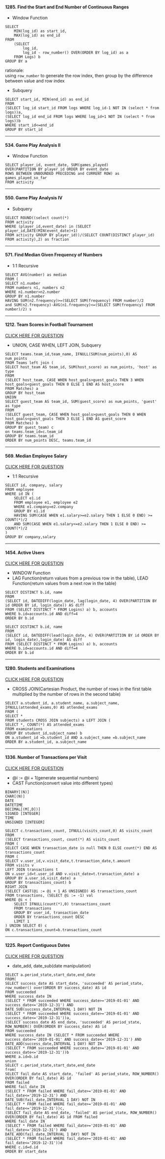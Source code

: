 
#### 1285. Find the Start and End Number of Continuous Ranges

* Window Function

```mysql
SELECT
    MIN(log_id) as start_id,
    MAX(log_id) as end_id
FROM
    (SELECT
        log_id, 
        log_id - row_number() OVER(ORDER BY log_id) as a
    FROM Logs) b
GROUP BY a
```
rationale:  
using `row_number` to generate the row index, then group by the difference between value and row index



* Subquery

```mysql
SELECT start_id, MIN(end_id) as end_id
FROM 
(SELECT log_id start_id FROM logs WHERE log_id-1 NOT IN (select * from logs))a,
(SELECT log_id end_id FROM logs WHERE log_id+1 NOT IN (select * from logs))b
WHERE start_id<=end_id
GROUP BY start_id
```

***

#### 534. Game Play Analysis II

* Window Function

```mysql
SELECT player_id, event_date, SUM(games_played) 
OVER(PARTITION BY player_id ORDER BY event_date 
ROWS BETWEEN UNBOUNDED PRECEDING and CURRENT ROW) as games_played_so_far 
FROM activity
```

***


####  550. Game Play Analysis IV

* Subquery

```mysql
SELECT ROUND((select count(*)
FROM activity
WHERE (player_id,event_date) in (SELECT player_id,DATE(MIN(event_date)+1) 
FROM activity GROUP BY player_id))/(SELECT COUNT(DISTINCT player_id) FROM activity),2) as fraction  
```
***

####  571. Find Median Given Frequency of Numbers

* 1:1 Recursive

```mysql
SELECT AVG(number) as median
FROM (
SELECT n1.number
FROM numbers n1, numbers n2
WHERE n1.number>n2.number
GROUP BY n1.number
HAVING SUM(n2.frequency)>=(SELECT SUM(frequency) FROM number)/2
and SUM(n2.frequency)-AVG(n1.frequency)<=(SELECT SUM(frequency) FROM number)/2) s
```
***

#### 1212. Team Scores in Football Tournament
[CLICK HERE FOR QUESTION](https://leetcode-cn.com/problems/team-scores-in-football-tournament/)

* UNION, CASE WHEN, LEFT JOIN, Subquery
```mysql
SELECT teams.team_id,team_name, IFNULL(SUM(num_points),0) AS num_points
FROM Teams left join (
SELECT host_team AS team_id, SUM(host_score) as num_points, 'host' as type    
FROM 
(SELECT host_team, CASE WHEN host_goals>guest_goals THEN 3 WHEN host_goals<guest_goals THEN 0 ELSE 1 END AS host_score
FROM Matches) a 
GROUP BY host_team
UNION
SELECT guest_team AS team_id, SUM(guest_score) as num_points, 'guest' as type    
FROM 
(SELECT guest_team, CASE WHEN host_goals>guest_goals THEN 0 WHEN host_goals<guest_goals THEN 3 ELSE 1 END AS guest_score
FROM Matches) b
GROUP BY guest_team) c
on teams.team_id=c.team_id
GROUP BY teams.team_id
ORDER BY num_points DESC, teams.team_id
```

***

#### 569. Median Employee Salary
[CLICK HERE FOR QUESTION](https://leetcode-cn.com/problems/median-employee-salary/)

* 1:1 Recursive
```mysql
SELECT id, company, salary
FROM employee
WHERE id IN (
    SELECT e1.id
    FROM employee e1, employee e2
    WHERE e1.company=e2.company
    GROUP BY e1.id
    HAVING SUM(CASE WHEN e1.salary>=e2.salary THEN 1 ELSE 0 END) >= COUNT(*)/2 
    AND SUM(CASE WHEN e1.salary<=e2.salary THEN 1 ELSE 0 END) >= COUNT(*)/2
)
GROUP BY company,salary
```
***
#### 1454. Active Users
[CLICK HERE FOR QUESTION](https://leetcode-cn.com/problems/active-users/)

* WINDOW Function
* LAG Function(return values from a previous row in the table), LEAD Function(return values from a next row in the table)
```mysql
SELECT DISTINCT b.id, name 
FROM 
(SELECT id, DATEDIFF(login_date, lag(login_date, 4) OVER(PARTITION BY id ORDER BY id, login_date)) AS diff 
FROM (SELECT DISTINCT * FROM Logins) a) b, accounts
WHERE b.id=accounts.id AND diff=4
ORDER BY b.id
```
```mysql
SELECT DISTINCT b.id, name 
FROM 
(SELECT id, DATEDIFF(lead(login_date, 4) OVER(PARTITION BY id ORDER BY id, login_date),login_date) AS diff 
FROM (SELECT DISTINCT * FROM Logins) a) b, accounts
WHERE b.id=accounts.id AND diff=4
ORDER BY b.id
```

***

#### 1280. Students and Examinations
[CLICK HERE FOR QUESTION](https://leetcode-cn.com/problems/students-and-examinations/)

* CROSS JOIN(Cartesian Product, the number of rows in the first table multiplied by the number of rows in the second table)
```mysql
SELECT a.student_id, a.student_name, a.subject_name, IFNULL(attended_exams,0) AS attended_exams
FROM (
SELECT *
FROM students CROSS JOIN subjects) a LEFT JOIN (
SELECT *, COUNT(*) AS attended_exams 
FROM examinations
GROUP BY student_id,subject_name) b
ON a.student_id =b.student_id AND a.subject_name =b.subject_name 
ORDER BY a.student_id, a.subject_name
```

***

#### 1336. Number of Transactions per Visit
[CLICK HERE FOR QUESTION](https://leetcode-cn.com/problems/number-of-transactions-per-visit/)

* @i := @i + 1(generate sequential numbers)
* CAST Function(convert value into different types)
```
BINARY[(N)]
CHAR[(N)]
DATE
DATETIME
DECIMAL[(M[,D])]
SIGNED [INTEGER]
TIME
UNSIGNED [INTEGER]
```

```mysql
SELECT c.transactions_count, IFNULL(visits_count,0) AS visits_count
FROM
(SELECT transactions_count, count(*) AS visits_count 
FROM (
SELECT CASE WHEN transaction_date is null THEN 0 ELSE count(*) END AS transactions_count 
FROM (
SELECT v.user_id,v.visit_date,t.transaction_date,t.amount
FROM visits v
LEFT JOIN transactions t
ON v.user_id=t.user_id AND v.visit_date=t.transaction_date) a
GROUP BY a.user_id,visit_date) a
GROUP BY transactions_count) b
RIGHT JOIN
(SELECT CAST(@i := @i + 1 AS UNSIGNED) AS transactions_count
FROM transactions, (SELECT @i := -1) val
WHERE @i < (
    SELECT IFNULL(count(*),0) transactions_count
    FROM transactions 
    GROUP BY user_id, transaction_date
    ORDER BY transactions_count DESC
    LIMIT 1
) UNION SELECT 0) c
ON c.transactions_count=b.transactions_count
```

***

#### 1225. Report Contiguous Dates
[CLICK HERE FOR QUESTION](https://leetcode-cn.com/problems/report-contiguous-dates/)

* date_add, date_sub(date manipulation)
```mysql
SELECT a.period_state,start_date,end_date
FROM(
SELECT success_date AS start_date, 'succeeded' AS period_state, row_number() over(ORDER BY success_date) AS id
FROM succeeded
WHERE success_date IN 
(SELECT * FROM succeeded WHERE success_date>='2019-01-01' AND success_date<='2019-12-31') AND 
DATE_SUB(success_date,INTERVAL 1 DAY) NOT IN 
(SELECT * FROM succeeded WHERE success_date>='2019-01-01' AND success_date<='2019-12-31'))a,
(SELECT success_date AS end_date, 'succeeded' AS period_state, ROW_NUMBER() OVER(ORDER BY success_date) AS id
FROM succeeded
WHERE success_date IN (SELECT * FROM succeeded WHERE success_date>='2019-01-01' AND success_date<='2019-12-31') AND DATE_ADD(success_date,INTERVAL 1 DAY) NOT IN 
(SELECT * FROM succeeded WHERE success_date>='2019-01-01' AND success_date<='2019-12-31'))b
WHERE a.id=b.id
union
SELECT c.period_state,start_date,end_date
from(
SELECT fail_date AS start_date, 'failed' AS period_state, ROW_NUMBER() OVER(ORDER BY fail_date) AS id 
FROM failed
WHERE fail_date IN 
(SELECT * FROM failed WHERE fail_date>='2019-01-01' AND fail_date<='2019-12-31') AND 
DATE_SUB(fail_date,INTERVAL 1 DAY) NOT IN 
(SELECT * FROM failed WHERE fail_date>='2019-01-01' AND fail_date<='2019-12-31'))c,
(SELECT fail_date AS end_date, 'failed' AS period_state, ROW_NUMBER() OVER(ORDER BY fail_date) AS id FROM failed
WHERE fail_date IN 
(SELECT * FROM failed WHERE fail_date>='2019-01-01' AND fail_date<='2019-12-31') AND 
DATE_ADD(fail_date,INTERVAL 1 DAY) NOT IN 
(SELECT * FROM failed WHERE fail_date>='2019-01-01' AND fail_date<='2019-12-31'))d
WHERE c.id=d.id
ORDER BY start_date
```

